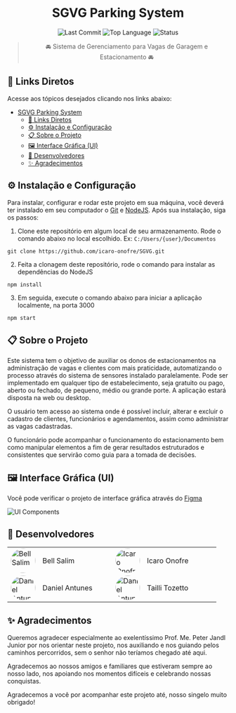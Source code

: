 <div align="center">

# SGVG Parking System

![Last Commit](https://img.shields.io/github/last-commit/icaro-onofre/SGVG) ![Top Language](https://img.shields.io/github/languages/top/icaro-onofre/SGVG) ![Status](https://img.shields.io/badge/status-em%20desenvolvimento-orange)

> 🚘 Sistema de Gerenciamento para Vagas de Garagem e Estacionamento 🚘

</div>

## 🔗 Links Diretos

Acesse aos tópicos desejados clicando nos links abaixo:

- [SGVG Parking System](#sgvg-parking-system)
  - [🔗 Links Diretos](#-links-diretos)
  - [⚙️ Instalação e Configuração](#️-instalação-e-configuração)
  - [📋 Sobre o Projeto](#-sobre-o-projeto)
  - [🖼️ Interface Gráfica (UI)](#️-interface-gráfica-ui)
  - [👥 Desenvolvedores](#-desenvolvedores)
  - [✨ Agradecimentos](#-agradecimentos)

## ⚙️ Instalação e Configuração

Para instalar, configurar e rodar este projeto em sua máquina, você deverá ter instalado em seu computador o [Git](https://git-scm.com/downloads) e [NodeJS](https://nodejs.org/pt-br). Após sua instalação, siga os passos:

1. Clone este repositório em algum local de seu armazenamento. Rode o comando abaixo no local escolhido. Ex: `C:/Users/{user}/Documentos`

```git
git clone https://github.com/icaro-onofre/SGVG.git
```

2. Feita a clonagem deste repositório, rode o comando para instalar as dependências do NodeJS

```git
npm install
```

3. Em seguida, execute o comando abaixo para iniciar a aplicação localmente, na porta 3000

```git
npm start
``` 

## 📋 Sobre o Projeto 

Este sistema tem o objetivo de auxiliar os donos de estacionamentos na administração de vagas e clientes com mais praticidade, automatizando o processo através do sistema de sensores instalado paralelamente. Pode ser implementado em qualquer tipo de estabelecimento, seja gratuito ou pago, aberto ou fechado, de pequeno, médio ou grande porte. A aplicação estará disposta na web ou desktop.

O usuário tem acesso ao sistema onde é possível incluir, alterar e excluir o cadastro de clientes, funcionários e agendamentos, assim como administrar as vagas cadastradas.

O funcionário pode acompanhar o funcionamento do estacionamento bem como manipular elementos a fim de gerar resultados estruturados e consistentes que servirão como guia para a tomada de decisões.

## 🖼️ Interface Gráfica (UI)

Você pode verificar o projeto de interface gráfica através do [Figma](https://www.figma.com/proto/RfWgmRd1Fto2r9zCFqg7Vt/TCC?node-id=478-5371)

![UI Components]()

## 👥 Desenvolvedores

<table>
    <tr>
        <td><img src="https://github.com/bellsalim.png" alt="Bell Salim" width="56" style="border-radius: 50%"></td>
        <td width="150">Bell Salim</td>
        <td><img src="https://github.com/icaro-onofre.png" alt="Icaro Onofre" width="56" style="border-radius: 50%"></td>
        <td width="150">Icaro Onofre</td>
    </tr>
    <tr>
        <td><img src="https://github.com/dannesx.png" alt="Daniel Antunes" width="56" style="border-radius: 50%"></td>
        <td width="150">Daniel Antunes</td>
        <td><img src="https://github.com/tailli.png" alt="Daniel Antunes" width="56" style="border-radius: 50%"></td>
        <td width="150">Tailli Tozetto</td>
    </tr>
</table>

## ✨ Agradecimentos

Queremos agradecer especialmente ao exelentíssimo Prof. Me. Peter Jandl Junior por nos orientar neste projeto, nos auxiliando e nos guiando pelos caminhos percorridos, sem o senhor não teríamos chegado até aqui.

Agradecemos ao nossos amigos e familiares que estiveram sempre ao nosso lado, nos apoiando nos momentos difíceis e celebrando nossas conquistas.

Agradecemos a você por acompanhar este projeto até, nosso singelo muito obrigado!